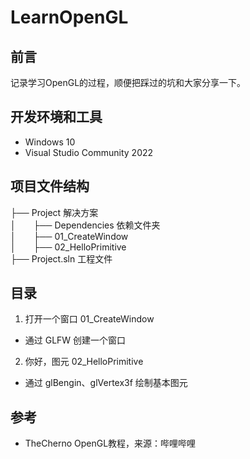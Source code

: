 # LearnOpenGL

## 前言
记录学习OpenGL的过程，顺便把踩过的坑和大家分享一下。

## 开发环境和工具
- Windows 10
- Visual Studio Community 2022

## 项目文件结构
├── Project	解决方案<br>
│&ensp;&ensp;&ensp;&ensp;├── Dependencies 依赖文件夹<br>
│&ensp;&ensp;&ensp;&ensp;├── 01_CreateWindow<br>
│&ensp;&ensp;&ensp;&ensp;├── 02_HelloPrimitive<br>
├── Project.sln 工程文件<br>

## 目录
1. 打开一个窗口	01_CreateWindow
- 通过 GLFW 创建一个窗口
2. 你好，图元	02_HelloPrimitive
- 通过 glBengin、glVertex3f 绘制基本图元

## 参考
- TheCherno OpenGL教程，来源：哔哩哔哩